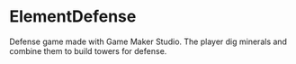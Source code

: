 # ElementDefense
Defense game made with Game Maker Studio. The player dig minerals and combine them to build towers for defense.
